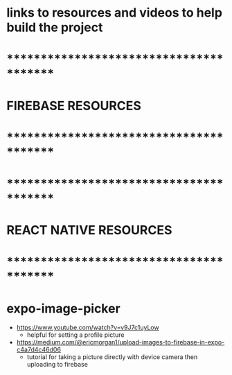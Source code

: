 # links to resources and videos to help build the project

# ***************************************
# FIREBASE RESOURCES
# ***************************************




# ***************************************
# REACT NATIVE RESOURCES
# ***************************************

# expo-image-picker
* https://www.youtube.com/watch?v=v9J7c1uyLow
    * helpful for setting a profile picture
* https://medium.com/@ericmorgan1/upload-images-to-firebase-in-expo-c4a7d4c46d06
    * tutorial for taking a picture directly with device camera then uploading to firebase
